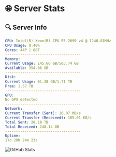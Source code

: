 # 🌐 Server Stats
## 🔍 Server Info
```yaml
CPU: Intel(R) Xeon(R) CPU E5-2699 v4 @ 1240.81MHz
CPU Usage: 0.40%
Cores: 44P | 88T
-----------------------------------
Memory:
Current Usage: 145.66 GB/503.74 GB
Available: 354.66 GB
-----------------------------------
Disk:
Current Usage: 61.38 GB/1.71 TB
Free: 1.57 TB
-----------------------------------
GPU:
No GPU detected
-----------------------------------
Network:
Current Transfer (Sent): 16.07 MB/s
Current Transfer (Received): 105.01 KB/s
Total Sent: 28.18 TB
Total Received: 248.14 GB
-----------------------------------
Uptime:
17d 20h 24m 23s
```
![GitHub Stats](https://img.shields.io/badge/Updated-2025-03-25_17:47:12-blue)
